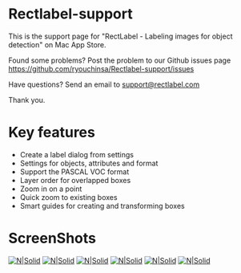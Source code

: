 # Rectlabel-support
This is the support page for "RectLabel - Labeling images for object detection" on Mac App Store.

Found some problems?
Post the problem to our Github issues page
https://github.com/ryouchinsa/Rectlabel-support/issues

Have questions?
Send an email to support@rectlabel.com

Thank you.

# Key features
- Create a label dialog from settings
- Settings for objects, attributes and format
- Support the PASCAL VOC format
- Layer order for overlapped boxes
- Zoom in on a point
- Quick zoom to existing boxes
- Smart guides for creating and transforming boxes

# ScreenShots
[![N|Solid](https://static.rectlabel.com/waysify_app/img/json_web.jpg)](https://rectlabel.com/)
[![N|Solid](https://static.rectlabel.com/waysify_app/img/settings_web.jpg)](https://rectlabel.com/)
[![N|Solid](https://static.rectlabel.com/waysify_app/img/layer_web.jpg)](https://rectlabel.com/)
[![N|Solid](https://static.rectlabel.com/waysify_app/img/zoom_web.jpg)](https://rectlabel.com/)
[![N|Solid](https://static.rectlabel.com/waysify_app/img/focus_web.jpg)](https://rectlabel.com/)
[![N|Solid](https://static.rectlabel.com/waysify_app/img/guides_web.jpg)](https://rectlabel.com/)
